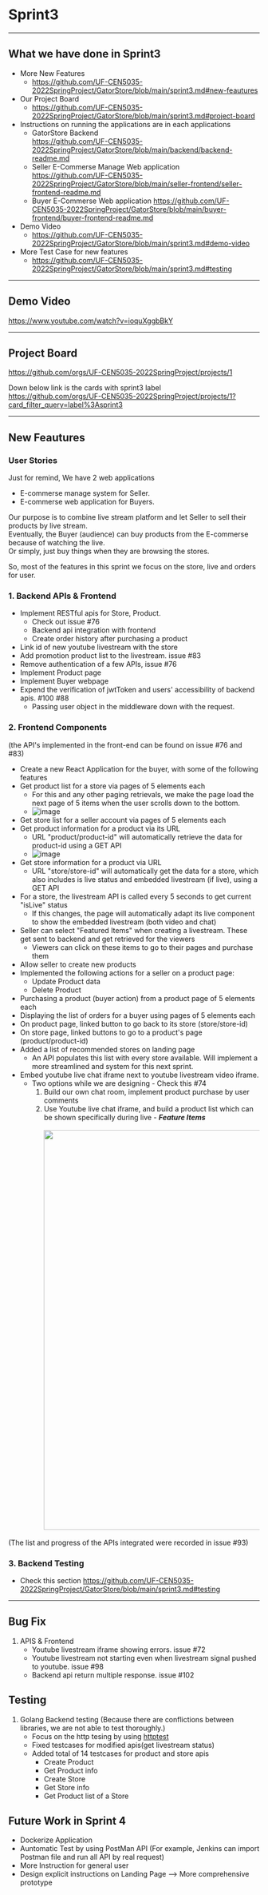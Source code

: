# Sprint3
---
## What we have done in Sprint3
- More New Features
  - https://github.com/UF-CEN5035-2022SpringProject/GatorStore/blob/main/sprint3.md#new-feautures
- Our Project Board
  - https://github.com/UF-CEN5035-2022SpringProject/GatorStore/blob/main/sprint3.md#project-board
- Instructions on running the applications are in each applications
  - GatorStore Backend  
    https://github.com/UF-CEN5035-2022SpringProject/GatorStore/blob/main/backend/backend-readme.md
  - Seller E-Commerse Manage Web application  
    https://github.com/UF-CEN5035-2022SpringProject/GatorStore/blob/main/seller-frontend/seller-frontend-readme.md
  - Buyer E-Commerse Web application
    https://github.com/UF-CEN5035-2022SpringProject/GatorStore/blob/main/buyer-frontend/buyer-frontend-readme.md
- Demo Video
  - https://github.com/UF-CEN5035-2022SpringProject/GatorStore/blob/main/sprint3.md#demo-video
- More Test Case for new features
  - https://github.com/UF-CEN5035-2022SpringProject/GatorStore/blob/main/sprint3.md#testing

---
## Demo Video
https://www.youtube.com/watch?v=ioquXggbBkY

---
## Project Board
https://github.com/orgs/UF-CEN5035-2022SpringProject/projects/1

Down below link is the cards with sprint3 label  
https://github.com/orgs/UF-CEN5035-2022SpringProject/projects/1?card_filter_query=label%3Asprint3

---
## New Feautures

### User Stories
Just for remind, We have 2 web applications   
  - E-commerse manage system for Seller. 
  - E-commerse web application for Buyers.  
    
Our purpose is to combine live stream platform and let Seller to sell their products by live stream.  
Eventually, the Buyer (audience) can buy products from the E-commerse because of watching the live.  
Or simply, just buy things when they are browsing the stores.  

So, most of the features in this sprint we focus on the store, live and orders for user.  

### 1. Backend APIs & Frontend
  - Implement RESTful apis for Store, Product.
    - Check out issue #76
    - Backend api integration with frontend
    - Create order history after purchasing a product
  - Link id of new youtube livestream with the store 
  - Add promotion product list to the livestream. issue #83
  - Remove authentication of a few APIs, issue #76
  - Implement Product page
  - Implement Buyer webpage
  - Expend the verification of jwtToken and users' accessibility of backend apis. #100 #88
      - Passing user object in the middleware down with the request.
    
### 2. Frontend Components     
(the API's implemented in the front-end can be found on issue #76 and #83)
  - Create a new React Application for the buyer, with some of the following features
  - Get product list for a store via pages of 5 elements each
    - For this and any other paging retrievals, we make the page load the next page of 5 items when the user scrolls down to the bottom.
    - ![image](https://user-images.githubusercontent.com/40399062/161351035-75863e79-94ef-42d4-aa0e-dbd3c5400952.png)
  - Get store list for a seller account via pages of 5 elements each
  - Get product information for a product via its URL
    - URL "product/product-id" will automatically retrieve the data for product-id using a GET API
    - ![image](https://user-images.githubusercontent.com/40399062/161351157-07040c86-7768-46bb-8e87-9268627077ab.png)
  - Get store information for a product via URL
    - URL "store/store-id" will automatically get the data for a store, which also includes is live status and embedded livestream (if live), using a GET API
  - For a store, the livestream API is called every 5 seconds to get current "isLive" status
    - If this changes, the page will automatically adapt its live component to show the embedded livestream (both video and chat)
  - Seller can select "Featured Items" when creating a livestream. These get sent to backend and get retrieved for the viewers
    - Viewers can click on these items to go to their pages and purchase them
  - Allow seller to create new products
  - Implemented the following actions for a seller on a product page:
      - Update Product data
      - Delete Product
  - Purchasing a product (buyer action) from a product page of 5 elements each
  - Displaying the list of orders for a buyer using pages of 5 elements each
  - On product page, linked button to go back to its store (store/store-id)
  - On store page, linked buttons to go to a product's page (product/product-id)
  - Added a list of recommended stores on landing page
    - An API populates this list with every store available. Will implement a more streamlined and system for this next sprint.
  - Embed youtube live chat iframe next to youtube livestream video iframe. 
      - Two options while we are designing - Check this #74
          1. Build our own chat room, implement product purchase by user comments
          2. Use Youtube live chat iframe, and build a product list which can be shown specifically during live - ***Feature Items***
            <br></br>
            <img src="https://user-images.githubusercontent.com/69064626/161345098-ad18bad8-ab4e-420e-90cd-9fcda8ad152b.jpeg" width="800">     
            
            
(The list and progress of the APIs integrated were recorded in issue #93)


### 3. Backend Testing
  - Check this section https://github.com/UF-CEN5035-2022SpringProject/GatorStore/blob/main/sprint3.md#testing
---
## Bug Fix
1. APIS & Frontend
    - Youtube livestream iframe showing errors. issue #72
    - Youtube livestream not starting even when livestream signal pushed to youtube. issue #98
    - Backend api return multiple response. issue #102
## Testing
1. Golang Backend testing (Because there are conflictions between libraries, we are not able to test thoroughly.)
    - Focus on the http tesing by using [httptest](https://pkg.go.dev/net/http/httptest)
    - Fixed testcases for modified apis(get livestream status)
    - Added total of 14 testcases for product and store apis
        - Create Product
        - Get Product info
        - Create Store
        - Get Store info
        - Get Product list of a Store
 
## Future Work in Sprint 4
- Dockerize Application
- Auntomatic Test by using PostMan API (For example, Jenkins can import Postman file and run all API by real request)
- More Instruction for general user
- Design explicit instructions on Landing Page --> More comprehensive prototype
